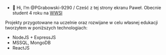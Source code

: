 - 👋 Hi, I’m @PGrabowski-9290 / Cześć z tej strony ekranu Paweł. Obecnie student 4 roku na [WWSI](https://wwsi.edu.pl/)

Projekty przygotowane na uczelnie oraz rozwijane w celu własnej edukacji tworzyłem w poniższych technologiach:
- NodeJS + ExpressJS
- MSSQL, MongoDB
- ReactJS
